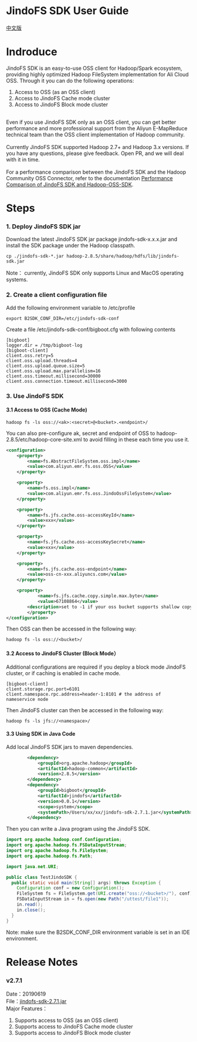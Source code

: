 # JindoFS SDK User Guide
[中文版](./jindofs_sdk_how_to.md)

<a name="V3xjc"></a>
# Indroduce
JindoFS SDK is an easy-to-use OSS client for Hadoop/Spark ecosystem, providing highly optimized Hadoop FileSystem implementation for Ali Cloud OSS. Through it you can do the following operations:

1. Access to OSS (as an OSS client)
1. Access to JindoFS Cache mode cluster
1. Access to JindoFS Block mode cluster


<br />Even if you use JindoFS SDK only as an OSS client, you can get better performance and more professional support from the Aliyun E-MapReduce technical team than the OSS client implementation of Hadoop community.<br />
<br />Currently JindoFS SDK supported Hadoop 2.7+ and Hadoop 3.x versions. If you have any questions, please give feedback. Open PR, and we will deal with it in time.<br />
<br />For a performance comparison between the JindoFS SDK and the Hadoop Community OSS Connector, refer to the documentation [Performance Comparison of JindoFS SDK and Hadoop-OSS-SDK](./jindofs_sdk_vs_hadoop_sdk_en.md).<br />

<a name="7QUTJ"></a>
# Steps
<a name="dWKjA"></a>
### 1. Deploy JindoFS SDK jar
Download the latest JindoFS SDK jar package jindofs-sdk-x.x.x.jar and install the SDK package under the Hadoop classpath.
```
cp ./jindofs-sdk-*.jar hadoop-2.8.5/share/hadoop/hdfs/lib/jindofs-sdk.jar
```

Note： currently, JindoFS SDK only supports Linux and MacOS operating systems.<br />

<a name="WHNoU"></a>
### 2. Create a client configuration file
Add the following environment variable to /etc/profile
```
export B2SDK_CONF_DIR=/etc/jindofs-sdk-conf
```

Create a file /etc/jindofs-sdk-conf/bigboot.cfg with following contents
```
[bigboot]
logger.dir = /tmp/bigboot-log
[bigboot-client]
client.oss.retry=5
client.oss.upload.threads=4
client.oss.upload.queue.size=5
client.oss.upload.max.parallelism=16
client.oss.timeout.millisecond=30000
client.oss.connection.timeout.millisecond=3000
```

<a name="itFcV"></a>
### 3. Use JindoFS SDK
<a name="exCE9"></a>
#### 3.1 Access to OSS (Cache Mode) 
```
hadoop fs -ls oss://<ak>:<secret>@<bucket>.<endpoint>/
```

You can also pre-configure ak, secret and endpoint of OSS to hadoop-2.8.5/etc/hadoop-core-site.xml to avoid filling in these each time you use it.
```xml
<configuration>
    <property>
        <name>fs.AbstractFileSystem.oss.impl</name>
        <value>com.aliyun.emr.fs.oss.OSS</value>
    </property>

    <property>
        <name>fs.oss.impl</name>
        <value>com.aliyun.emr.fs.oss.JindoOssFileSystem</value>
    </property>

    <property>
        <name>fs.jfs.cache.oss-accessKeyId</name>
        <value>xxx</value>
    </property>

    <property>
        <name>fs.jfs.cache.oss-accessKeySecret</name>
        <value>xxx</value>
    </property>

    <property>
        <name>fs.jfs.cache.oss-endpoint</name>
        <value>oss-cn-xxx.aliyuncs.com</value>
    </property>

  	<property>
  			<name>fs.jfs.cache.copy.simple.max.byte</name>
  			<value>67108864</value>
      	<description>set to -1 if your oss bucket supports shallow copy.</description>
		</property>
</configuration>
```

Then OSS can then be accessed in the following way:
```
hadoop fs -ls oss://<bucket>/
```

<a name="23Hbj"></a>
#### 3.2 Access to JindoFS Cluster (Block Mode）
Additional configurations are required if you deploy a block mode JindoFS cluster, or if caching is enabled in cache mode.
```
[bigboot-client]
client.storage.rpc.port=6101
client.namespace.rpc.address=header-1:8101 # the address of nameservice node
```

Then JindoFS cluster can then be accessed in the following way:
```
hadoop fs -ls jfs://<namespace>/
```

<a name="ko0uT"></a>
#### 3.3 Using SDK in Java Code
Add local JindoFS SDK jars to maven dependencies.
```xml
        <dependency>
            <groupId>org.apache.hadoop</groupId>
            <artifactId>hadoop-common</artifactId>
            <version>2.8.5</version>
        </dependency>
        <dependency>
            <groupId>bigboot</groupId>
            <artifactId>jindofs</artifactId>
            <version>0.0.1</version>
            <scope>system</scope>
            <systemPath>/Users/xx/xx/jindofs-sdk-2.7.1.jar</systemPath>
        </dependency>
```

Then you can write a Java program using the JindoFS SDK.
```java
import org.apache.hadoop.conf.Configuration;
import org.apache.hadoop.fs.FSDataInputStream;
import org.apache.hadoop.fs.FileSystem;
import org.apache.hadoop.fs.Path;

import java.net.URI;

public class TestJindoSDK {
  public static void main(String[] args) throws Exception {
    Configuration conf = new Configuration();
    FileSystem fs = FileSystem.get(URI.create("oss://<bucket>/"), conf);
    FSDataInputStream in = fs.open(new Path("/uttest/file1"));
    in.read();
    in.close();
  }
}
```

Note: make sure the B2SDK_CONF_DIR environment variable is set in an IDE environment.<br />

<a name="WwYXi"></a>
# Release Notes

<a name="TqRR6"></a>
### v2.7.1
Date：20190619<br />File：[jindofs-sdk-2.7.1.jar](https://smartdata-binary.oss-cn-shanghai.aliyuncs.com/jindofs-sdk-2.7.1.jar)<br />Major Features：

1. Supports access to OSS (as an OSS client)
1. Supports access to JindoFS Cache mode cluster
1. Supports access to JindoFS Block mode cluster



